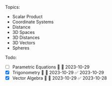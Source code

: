 Topics:
- Scalar Product
- Coordinate Systems
- Distance
- 3D Spaces
- 3D Distances
- 3D Vectors
- Spheres

Todo:
- [ ] Parametric Equations 🔼 📅 2023-10-29
- [x] Trigonometry 🔼 📅 2023-10-29 ✅ 2023-10-29
- [x] Vector Algebra 🔼 📅 2023-10-29 ✅ 2023-10-28